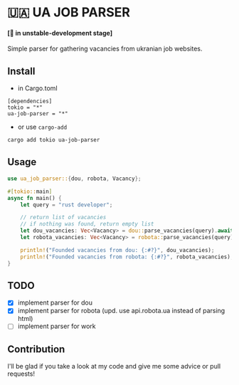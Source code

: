 # 🇺🇦 UA JOB PARSER 

#### [🚧 in unstable-development stage]

Simple parser for gathering vacancies from ukranian job websites.

## Install

- in Cargo.toml
```
[dependencies]
tokio = "*"
ua-job-parser = "*"
```

- or use `cargo-add`
```bash
cargo add tokio ua-job-parser
```

## Usage

```rust
use ua_job_parser::{dou, robota, Vacancy};

#[tokio::main]
async fn main() {
    let query = "rust developer";

    // return list of vacancies
    // if nothing was found, return empty list
    let dou_vacancies: Vec<Vacancy> = dou::parse_vacancies(query).await; 
    let robota_vacancies: Vec<Vacancy> = robota::parse_vacancies(query).await; 

    println!("Founded vacancies from dou: {:#?}", dou_vacancies);
    println!("Founded vacancies from robota: {:#?}", robota_vacancies);
}
```

## TODO

- [x] implement parser for dou
- [x] implement parser for robota (upd. use api.robota.ua instead of parsing html)
- [ ] implement parser for work

## Contribution

I'll be glad if you take a look at my code and give me some advice or pull requests!
